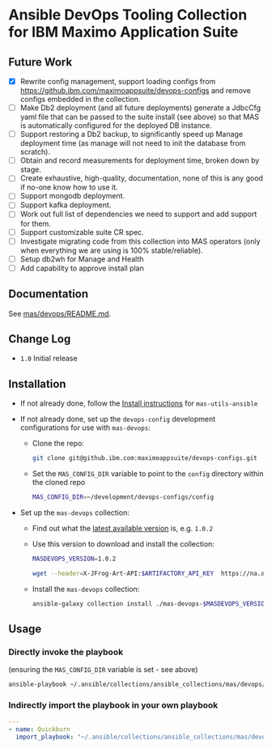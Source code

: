 # Ansible DevOps Tooling Collection for IBM Maximo Application Suite

## Future Work
- [x] Rewrite config management, support loading configs from https://github.ibm.com/maximoappsuite/devops-configs and remove configs embedded in the collection.
- [ ] Make Db2 deployment (and all future deployments) generate a JdbcCfg yaml file that can be passed to the suite install (see above) so that MAS is automatically configured for the deployed DB instance.
- [ ] Support restoring a Db2 backup, to significantly speed up Manage deployment time (as manage will not need to init the database from scratch).
- [ ] Obtain and record measurements for deployment time, broken down by stage.
- [ ] Create exhaustive, high-quality, documentation, none of this is any good if no-one know how to use it.
- [ ] Support mongodb deployment.
- [ ] Support kafka deployment.
- [ ] Work out full list of dependencies we need to support and add support for them.
- [ ] Support customizable suite CR spec.
- [ ] Investigate migrating code from this collection into MAS operators (only when everything we are using is 100% stable/reliable).
- [ ] Setup db2wh for Manage and Health
- [ ] Add capability to approve install plan

## Documentation
See [mas/devops/README.md](mas/devops/README.md).

## Change Log
- `1.0` Initial release

## Installation

- If not already done, follow the [Install instructions](https://github.ibm.com/maximoappsuite/mas-utils-ansible#installation) for `mas-utils-ansible`

- If not already done, set up the `devops-config` development configurations for use with `mas-devops`:

  - Clone the repo:

    ```bash
    git clone git@github.ibm.com:maximoappsuite/devops-configs.git
    ```

  - Set the `MAS_CONFIG_DIR` variable to point to the `config` directory within the cloned repo

    ```bash
    MAS_CONFIG_DIR=~/development/devops-configs/config
    ```

- Set up the `mas-devops` collection:

  - Find out what the [latest available version](https://github.ibm.com/maximoappsuite/mas-devops-ansible/releases/latest) is, e.g. `1.0.2`

  - Use this version to download and install the collection:

    ```bash
    MASDEVOPS_VERSION=1.0.2

    wget --header=X-JFrog-Art-API:$ARTIFACTORY_API_KEY  https://na.artifactory.swg-devops.com/artifactory/wiotp-generic-release/maximoappsuite/mas-devops-ansible/$MASDEVOPS_VERSION/mas-devops-$MASDEVOPS_VERSION.tar.gz
    ```

  - Install the `mas-devops` collection:

    ```bash
    ansible-galaxy collection install ./mas-devops-$MASDEVOPS_VERSION.tar.gz --force
    ```

## Usage

### Directly invoke the playbook
(ensuring the `MAS_CONFIG_DIR` variable is set - see above)

```bash
ansible-playbook ~/.ansible/collections/ansible_collections/mas/devops/playbooks/quickburn.yml
```

### Indirectly import the playbook in your own playbook
```yaml
---
- name: Quickburn
  import_playbook: "~/.ansible/collections/ansible_collections/mas/devops/playbooks/fullstack-quickburn.yml"
```

